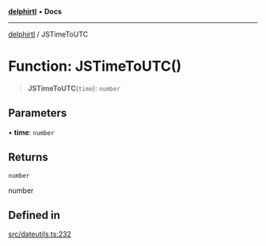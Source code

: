 [**delphirtl**](../README.md) • **Docs**

***

[delphirtl](../globals.md) / JSTimeToUTC

# Function: JSTimeToUTC()

> **JSTimeToUTC**(`time`): `number`

## Parameters

• **time**: `number`

## Returns

`number`

number

## Defined in

[src/dateutils.ts:232](https://github.com/chuacw/delphirtl/blob/4a0b8e9df693eb3c199a989bcb1a2158edc9e81e/src/dateutils.ts#L232)
